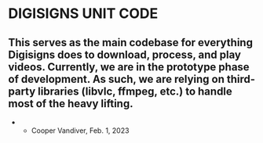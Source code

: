 # DIGISIGNS UNIT CODE

## This serves as the main codebase for everything Digisigns does to download, process, and play videos. Currently, we are in the prototype phase of development. As such, we are relying on third-party libraries (libvlc, ffmpeg, etc.) to handle most of the heavy lifting.

* - Cooper Vandiver, Feb. 1, 2023
